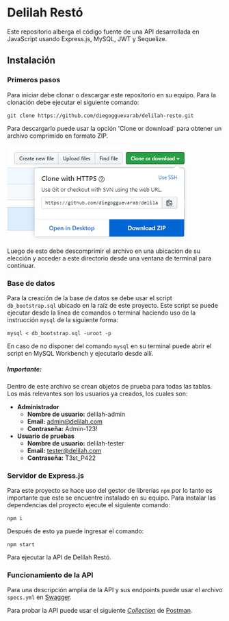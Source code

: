 # Delilah Restó
Este repositorio alberga el código fuente de una API desarrollada en JavaScript usando Express.js, MySQL, JWT y 
Sequelize.

## Instalación
### Primeros pasos
Para iniciar debe clonar o descargar este repositorio en su equipo. Para la clonación debe ejecutar el siguiente comando:
    
    git clone https://github.com/diegogguevarab/delilah-resto.git

Para descargarlo puede usar la opción 'Clone or download' para obtener un archivo comprimido en formato ZIP.

![Clone or download](assets/clone_download.png)

Luego de esto debe descomprimir el archivo en una ubicación de su elección y acceder a este directorio desde una ventana
de terminal para continuar.
### Base de datos
Para la creación de la base de datos se debe usar el script `db_bootstrap.sql` ubicado en la raíz de este proyecto. 
Este script se puede ejecutar desde la línea de comandos o terminal haciendo uso de la instrucción `mysql` de la 
siguiente forma:

    mysql < db_bootstrap.sql -uroot -p
En caso de no disponer del comando `mysql` en su terminal puede abrir el script en MySQL Workbench y ejecutarlo desde 
allí.
##### Importante:
Dentro de este archivo se crean objetos de prueba para todas las tablas. Los más relevantes son los usuarios ya creados, 
los cuales son:

- **Administrador** 
    - **Nombre de usuario:**  delilah-admin
    - **Email:** admin@delilah.com
    - **Contraseña:** Admin-123!
- **Usuario de pruebas**
    - **Nombre de usuario:**  delilah-tester
    - **Email:** tester@delilah.com
    - **Contraseña:** T3st_P422
### Servidor de Express.js
Para este proyecto se hace uso del gestor de librerías `npm` por lo tanto es importante que este se encuentre instalado
en su equipo.
Para instalar las dependencias del proyecto ejecute el siguiente comando:

    npm i
 
Después de esto ya puede ingresar el comando:
    
    npm start
    
Para ejecutar la API de Delilah Restó.

### Funcionamiento de la API 

Para una descripción amplia de la API y sus endpoints puede usar el archivo `specs.yml` en [Swagger](https://editor.swagger.io/).

Para probar la API puede usar el siguiente [*Collection*](https://www.getpostman.com/collections/96be5c2968f0f870e4d5) 
de [Postman](https://www.postman.com/).